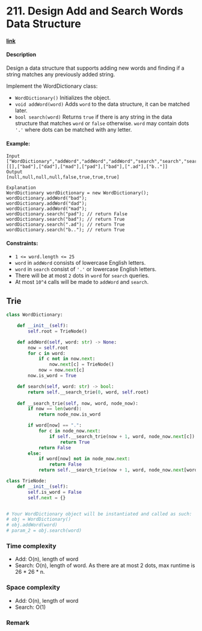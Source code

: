 # 211. Design Add and Search Words Data Structure

#### [link](https://leetcode.com/problems/XXX/)

#### Description
Design a data structure that supports adding new words and finding if a string matches any previously added string.

Implement the WordDictionary class:

* `WordDictionary()` Initializes the object.
* `void addWord(word)` Adds `word` to the data structure, it can be matched later.
* `bool search(word)` Returns `true` if there is any string in the data structure that matches `word` or `false` otherwise. `word` may contain dots `'.'` where dots can be matched with any letter.

#### Example:
```
Input
["WordDictionary","addWord","addWord","addWord","search","search","search","search"]
[[],["bad"],["dad"],["mad"],["pad"],["bad"],[".ad"],["b.."]]
Output
[null,null,null,null,false,true,true,true]

Explanation
WordDictionary wordDictionary = new WordDictionary();
wordDictionary.addWord("bad");
wordDictionary.addWord("dad");
wordDictionary.addWord("mad");
wordDictionary.search("pad"); // return False
wordDictionary.search("bad"); // return True
wordDictionary.search(".ad"); // return True
wordDictionary.search("b.."); // return True
```

#### Constraints:
* `1 <= word.length <= 25`
* `word` in `addWord` consists of lowercase English letters.
* `word` in `search` consist of `'.'` or lowercase English letters.
* There will be at most `2` dots in `word` for `search` queries.
* At most `10^4` calls will be made to `addWord` and `search`.

## Trie
```python
class WordDictionary:

    def __init__(self):
        self.root = TrieNode()

    def addWord(self, word: str) -> None:
        now = self.root
        for c in word:
            if c not in now.next:
                now.next[c] = TrieNode()
            now = now.next[c]
        now.is_word = True

    def search(self, word: str) -> bool:
        return self.__search_trie(0, word, self.root)
                
    def __search_trie(self, now, word, node_now):
        if now == len(word):
            return node_now.is_word

        if word[now] == ".":
            for c in node_now.next:
                if self.__search_trie(now + 1, word, node_now.next[c]):
                    return True
            return False
        else:
            if word[now] not in node_now.next:
                return False
            return self.__search_trie(now + 1, word, node_now.next[word[now]])

class TrieNode:
    def __init__(self):
        self.is_word = False
        self.next = {}


# Your WordDictionary object will be instantiated and called as such:
# obj = WordDictionary()
# obj.addWord(word)
# param_2 = obj.search(word)
```
### Time complexity
* Add: O(n), length of word
* Search: O(n), length of word. As there are at most 2 dots, max runtime is 26 * 26 * n.
### Space complexity
* Add: O(n), length of word
* Search: O(1)
### Remark